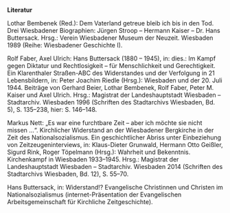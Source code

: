 **Literatur**

Lothar Bembenek (Red.): Dem Vaterland getreue bleib ich bis in den Tod.
Drei Wiesbadener Biographien: Jürgen Stroop – Hermann Kaiser – Dr. Hans
Buttersack. Hrsg.: Verein Wiesbadener Museum der Neuzeit. Wiesbaden 1989
(Reihe: Wiesbadener Geschichte I).

Rolf Faber, Axel Ulrich: Hans Buttersack (1880 – 1945), in: dies.: Im
Kampf gegen Diktatur und Rechtlosigkeit – für Menschlichkeit und
Gerechtigkeit. Ein Klarenthaler Straßen-ABC des Widerstandes und der
Verfolgung in 21 Lebensbildern, in: Peter Joachim Riedle (Hrsg.):
Wiesbaden und der 20. Juli 1944. Beiträge von Gerhard Beier, Lothar
Bembenek, Rolf Faber, Peter M. Kaiser und Axel Ulrich. Hrsg.: Magistrat
der Landeshauptstadt Wiesbaden – Stadtarchiv. Wiesbaden 1996 (Schriften
des Stadtarchivs Wiesbaden, Bd. 5), S. 135–238, hier: S. 146–148.

Markus Nett: „Es war eine furchtbare Zeit – aber ich möchte sie nicht
missen …“. Kirchlicher Widerstand an der Wiesbadener Bergkirche in der
Zeit des Nationalsozialismus. Ein geschichtlicher Abriss unter
Einbeziehung von Zeitzeugeninterviews, in: Klaus-Dieter Grunwald,
Hermann Otto Geißler, Sigurd Rink, Roger Töpelmann (Hrsg.): Wahrheit und
Bekenntnis. Kirchenkampf in Wiesbaden 1933–1945. Hrsg.: Magistrat der
Landeshauptstadt Wiesbaden – Stadtarchiv. Wiesbaden 2014 (Schriften des
Stadtarchivs Wiesbaden, Bd. 12), S. 55–70.

Hans Buttersack, in: Widerstand!? Evangelische Christinnen und Christen
im Nationalsozialismus (internet-Präsentation der Evangelischen
Arbeitsgemeinschaft für Kirchliche Zeitgeschichte).
